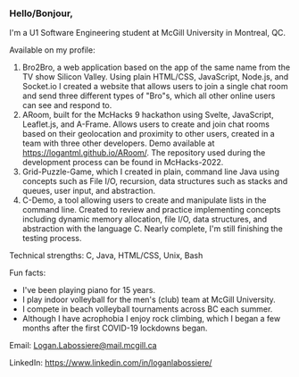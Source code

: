 ### Hello/Bonjour,
I'm a U1 Software Engineering student at McGill University in Montreal, QC. 

Available on my profile:

1. Bro2Bro, a web application based on the app of the same name from the TV show Silicon Valley.  Using plain HTML/CSS, JavaScript, Node.js, and Socket.io I created a website that allows users to join a single chat room and send three different types of "Bro"s, which all other online users can see and respond to.
2. ARoom, built for the McHacks 9 hackathon using Svelte, JavaScript, Leaflet.js, and A-Frame. Allows users to create and join chat rooms based on their geolocation and proximity to other users, created in a team with three other developers. Demo available at https://logantml.github.io/ARoom/.  The repository used during the development process can be found in McHacks-2022.
3. Grid-Puzzle-Game, which I created in plain, command line Java using concepts such as File I/O, recursion, data structures such as stacks and queues, user input, and abstraction.
4. C-Demo, a tool allowing users to create and manipulate lists in the command line. Created to review and practice implementing concepts including dynamic memory allocation, file I/O, data structures, and abstraction with the language C.  Nearly complete, I'm still finishing the testing process.


Technical strengths: C, Java, HTML/CSS, Unix, Bash


Fun facts:
* I've been playing piano for 15 years.
* I play indoor volleyball for the men's (club) team at McGill University.
* I compete in beach volleyball tournaments across BC each summer.
* Although I have acrophobia I enjoy rock climbing, which I began a few months after the first COVID-19 lockdowns began.

<!--
##Relevant coursework:
* CSC 111 (UVic): Fundamentals of Programming with Engineering Applications. 99% -> A+ (average: 72%)
* CSC 115 (UVic): Fundamentals of Programming: II. 86% -> A (average: 77%)
* COMP 206 (McGill): Introduction to Software Systems. In Progress.
* MATH 262 (McGill): Intermediate Calculus. A (average: B)
* MATH 263 (McGill): Ordinary Differential Equations for Engineers. A (average: A)
-->

Email: Logan.Labossiere@mail.mcgill.ca

LinkedIn: https://www.linkedin.com/in/loganlabossiere/
<!--
**LoganTML/LoganTML** is a ✨ _special_ ✨ repository because its `README.md` (this file) appears on your GitHub profile.

Here are some ideas to get you started:

- 🔭 I’m currently working on ...
- 🌱 I’m currently learning ...
- 👯 I’m looking to collaborate on ...
- 🤔 I’m looking for help with ...
- 💬 Ask me about ...
- 📫 How to reach me: ...
- 😄 Pronouns: ...
- ⚡ Fun fact: ...
-->
